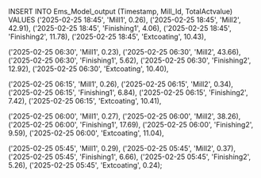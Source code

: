INSERT INTO Ems_Model_output (Timestamp, Mill_Id, TotalActvalue)
VALUES 
('2025-02-25 18:45', 'Mill1', 0.26),
('2025-02-25 18:45', 'Mill2', 42.91),
('2025-02-25 18:45', 'Finishing1', 4.06),
('2025-02-25 18:45', 'Finishing2', 11.78),
('2025-02-25 18:45', 'Extcoating', 10.43),

('2025-02-25 06:30', 'Mill1', 0.23),
('2025-02-25 06:30', 'Mill2', 43.66),
('2025-02-25 06:30', 'Finishing1', 5.62),
('2025-02-25 06:30', 'Finishing2', 12.92),
('2025-02-25 06:30', 'Extcoating', 10.40),

('2025-02-25 06:15', 'Mill1', 0.26),
('2025-02-25 06:15', 'Mill2', 0.34),
('2025-02-25 06:15', 'Finishing1', 6.84),
('2025-02-25 06:15', 'Finishing2', 7.42),
('2025-02-25 06:15', 'Extcoating', 10.41),

('2025-02-25 06:00', 'Mill1', 0.27),
('2025-02-25 06:00', 'Mill2', 38.26),
('2025-02-25 06:00', 'Finishing1', 17.69),
('2025-02-25 06:00', 'Finishing2', 9.59),
('2025-02-25 06:00', 'Extcoating', 11.04),

('2025-02-25 05:45', 'Mill1', 0.29),
('2025-02-25 05:45', 'Mill2', 0.37),
('2025-02-25 05:45', 'Finishing1', 6.66),
('2025-02-25 05:45', 'Finishing2', 5.26),
('2025-02-25 05:45', 'Extcoating', 0.24);